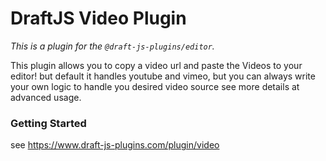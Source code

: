 # DraftJS Video Plugin

_This is a plugin for the `@draft-js-plugins/editor`._

This plugin allows you to copy a video url and paste the Videos to your editor!
but default it handles youtube and vimeo, but you can always write your own logic to handle you desired video source see more details at advanced usage.

### Getting Started

see https://www.draft-js-plugins.com/plugin/video
